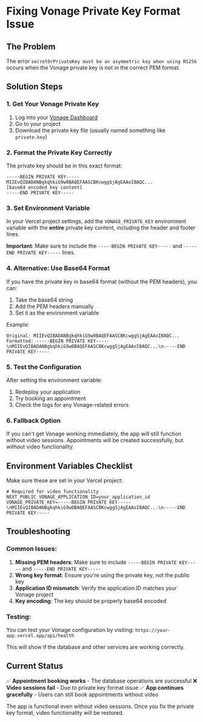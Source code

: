 # Fixing Vonage Private Key Format Issue

## The Problem

The error `secretOrPrivateKey must be an asymmetric key when using RS256` occurs when the Vonage private key is not in the correct PEM format.

## Solution Steps

### 1. Get Your Vonage Private Key

1. Log into your [Vonage Dashboard](https://dashboard.nexmo.com/)
2. Go to your project
3. Download the private key file (usually named something like `private.key`)

### 2. Format the Private Key Correctly

The private key should be in this exact format:

```
-----BEGIN PRIVATE KEY-----
MIIEvQIBADANBgkqhkiG9w0BAQEFAASCBKcwggSjAgEAAoIBAQC...
[base64 encoded key content]
-----END PRIVATE KEY-----
```

### 3. Set Environment Variable

In your Vercel project settings, add the `VONAGE_PRIVATE_KEY` environment variable with the **entire** private key content, including the header and footer lines.

**Important**: Make sure to include the `-----BEGIN PRIVATE KEY-----` and `-----END PRIVATE KEY-----` lines.

### 4. Alternative: Use Base64 Format

If you have the private key in base64 format (without the PEM headers), you can:

1. Take the base64 string
2. Add the PEM headers manually
3. Set it as the environment variable

Example:
```
Original: MIIEvQIBADANBgkqhkiG9w0BAQEFAASCBKcwggSjAgEAAoIBAQC...
Formatted: -----BEGIN PRIVATE KEY-----\nMIIEvQIBADANBgkqhkiG9w0BAQEFAASCBKcwggSjAgEAAoIBAQC...\n-----END PRIVATE KEY-----
```

### 5. Test the Configuration

After setting the environment variable:

1. Redeploy your application
2. Try booking an appointment
3. Check the logs for any Vonage-related errors

### 6. Fallback Option

If you can't get Vonage working immediately, the app will still function without video sessions. Appointments will be created successfully, but without video functionality.

## Environment Variables Checklist

Make sure these are set in your Vercel project:

```env
# Required for video functionality
NEXT_PUBLIC_VONAGE_APPLICATION_ID=your_application_id
VONAGE_PRIVATE_KEY=-----BEGIN PRIVATE KEY-----\nMIIEvQIBADANBgkqhkiG9w0BAQEFAASCBKcwggSjAgEAAoIBAQC...\n-----END PRIVATE KEY-----
```

## Troubleshooting

### Common Issues:

1. **Missing PEM headers**: Make sure to include `-----BEGIN PRIVATE KEY-----` and `-----END PRIVATE KEY-----`
2. **Wrong key format**: Ensure you're using the private key, not the public key
3. **Application ID mismatch**: Verify the application ID matches your Vonage project
4. **Key encoding**: The key should be properly base64 encoded

### Testing:

You can test your Vonage configuration by visiting:
`https://your-app.vercel.app/api/health`

This will show if the database and other services are working correctly.

## Current Status

✅ **Appointment booking works** - The database operations are successful
❌ **Video sessions fail** - Due to private key format issue
✅ **App continues gracefully** - Users can still book appointments without video

The app is functional even without video sessions. Once you fix the private key format, video functionality will be restored. 